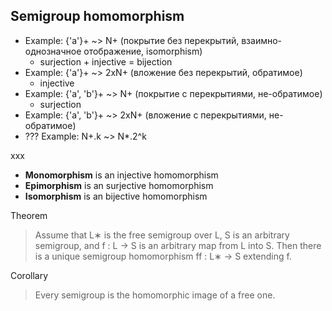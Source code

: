 
## Semigroup homomorphism
- Example: {'a'}+ ~> N+ (покрытие без перекрытий, взаимно-однозначное отображение, isomorphism)
  - surjection + injective = bijection
- Example: {'a'}+ ~> 2xN+ (вложение без перекрытий, обратимое)
  - injective
- Example: {'a', 'b'}+ ~> N+ (покрытие с перекрытиями, не-обратимое)
  - surjection
- Example: {'a', 'b'}+ ~> 2xN+ (вложение с перекрытиями, не-обратимое)
- ??? Example: N+.k ~> N*.2^k

xxx
- **Monomorphism** is an injective homomorphism
- **Epimorphism** is an surjective homomorphism
- **Isomorphism** is an bijective homomorphism

Theorem
> Assume that L∗ is the free semigroup over L, S is an arbitrary
> semigroup, and f : L → S is an arbitrary map from L into S. Then there is a
> unique semigroup homomorphism ff : L∗ → S extending f.

 Corollary 
 > Every semigroup is the homomorphic image of a free one.
